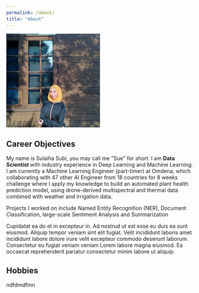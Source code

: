 ```yaml
---
permalink: /about/
title: "About"
---
```

<p> <img src="https://github.com/sulaihasubi/sulaihasubi.github.io/blob/master/assets/images/dp.png" width="250" class="align-center"> </p>

Career Objectives
---
My name is Sulaiha Subi, you may call me "Sue" for short. I am <strong> Data Scientist </strong> with industry experience in Deep Learning and Machine Learning.  I am currently a Machine Learning Engineer (part-timer) at Omdena, which collaborating with 47 other AI Engineer from 18 countries for 8 weeks challenge where I apply my knowledge to build an automated plant health prediction model, using drone-derived multispectral and thermal data combined with weather and irrigation data. 

Projects I worked on include Named Entity Recognition (NER), Document Classification, large-scale Sentiment Analysis and Summarization

Cupidatat ea do et in excepteur in. Ad nostrud ut est esse eu duis ea sunt eiusmod. Aliquip tempor veniam sint elit fugiat. Velit incididunt laboris amet incididunt labore dolore irure velit excepteur commodo deserunt laborum. Consectetur eu fugiat veniam veniam Lorem labore magna eiusmod. Ea occaecat reprehenderit pariatur consectetur minim labore ut aliquip.



Hobbies
---

ndfdmdfmn
